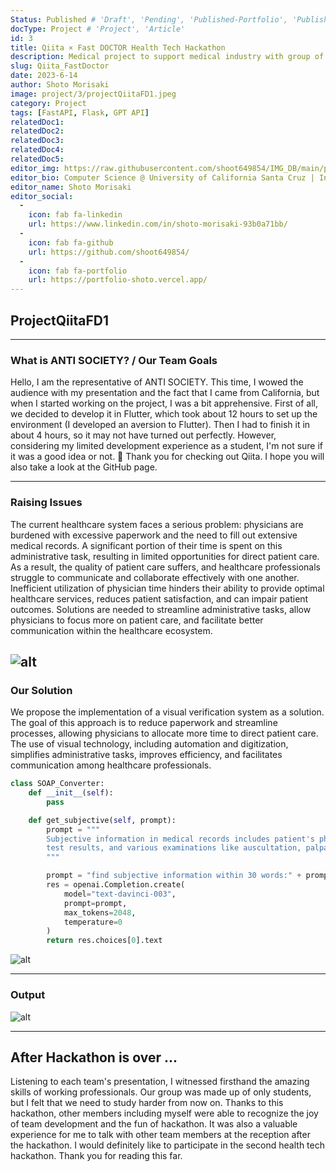 ```yaml
---
Status: Published # 'Draft', 'Pending', 'Published-Portfolio', 'Published-Medium', 'Rewriting'
docType: Project # 'Project', 'Article'
id: 3
title: Qiita × Fast DOCTOR Health Tech Hackathon
description: Medical project to support medical industry with group of University students from California. We had implementation of a visual verification system as a solution. The goal of this approach is to reduce paperwork and streamline processes.
slug: Qiita_FastDoctor
date: 2023-6-14
author: Shoto Morisaki
image: project/3/projectQiitaFD1.jpeg
category: Project
tags: [FastAPI, Flask, GPT API]
relatedDoc1: 
relatedDoc2: 
relatedDoc3: 
relatedDoc4: 
relatedDoc5: 
editor_img: https://raw.githubusercontent.com/shoot649854/IMG_DB/main/profile.webp
editor_bio: Computer Science @ University of California Santa Cruz | Intern @ LiNK
editor_name: Shoto Morisaki
editor_social:
  -
    icon: fab fa-linkedin
    url: https://www.linkedin.com/in/shoto-morisaki-93b0a71bb/
  -
    icon: fab fa-github
    url: https://github.com/shoot649854/
  -
    icon: fab fa-portfolio
    url: https://portfolio-shoto.vercel.app/
---
```













## ProjectQiitaFD1
---

### What is ANTI SOCIETY? / Our Team Goals 

Hello, I am the representative of ANTI SOCIETY. This time, I wowed the audience with my presentation and the fact that I came from California, but when I started working on the project, I was a bit apprehensive. First of all, we decided to develop it in Flutter, which took about 12 hours to set up the environment (I developed an aversion to Flutter). Then I had to finish it in about 4 hours, so it may not have turned out perfectly. However, considering my limited development experience as a student, I'm not sure if it was a good idea or not. 🙇 Thank you for checking out Qiita. I hope you will also take a look at the GitHub page.

---

### Raising Issues

The current healthcare system faces a serious problem: physicians are burdened with excessive paperwork and the need to fill out extensive medical records. A significant portion of their time is spent on this administrative task, resulting in limited opportunities for direct patient care. As a result, the quality of patient care suffers, and healthcare professionals struggle to communicate and collaborate effectively with one another. Inefficient utilization of physician time hinders their ability to provide optimal healthcare services, reduces patient satisfaction, and can impair patient outcomes. Solutions are needed to streamline administrative tasks, allow physicians to focus more on patient care, and facilitate better communication within the healthcare ecosystem.

![alt](/project/3/projectQiitaFD4.jpg)
---

### Our Solution

We propose the implementation of a visual verification system as a solution. The goal of this approach is to reduce paperwork and streamline processes, allowing physicians to allocate more time to direct patient care. The use of visual technology, including automation and digitization, simplifies administrative tasks, improves efficiency, and facilitates communication among healthcare professionals.


```python
class SOAP_Converter:
    def __init__(self): 
        pass

    def get_subjective(self, prompt):
        prompt = """
        Subjective information in medical records includes patient's physical findings, 
        test results, and various examinations like auscultation, palpation, and imaging tests:
        """ 

        prompt = "find subjective information within 30 words:" + prompt
        res = openai.Completion.create(
            model="text-davinci-003",
            prompt=prompt,
            max_tokens=2048,
            temperature=0
        )
        return res.choices[0].text
```

![alt](/project/3/projectQiitaFD3.jpg)

---

### Output

![alt](/project/3/output.png)

---

## After Hackathon is over ... 
Listening to each team's presentation, I witnessed firsthand the amazing skills of working professionals. Our group was made up of only students, but I felt that we need to study harder from now on. Thanks to this hackathon, other members including myself were able to recognize the joy of team development and the fun of hackathon. It was also a valuable experience for me to talk with other team members at the reception after the hackathon. I would definitely like to participate in the second health tech hackathon. Thank you for reading this far.


